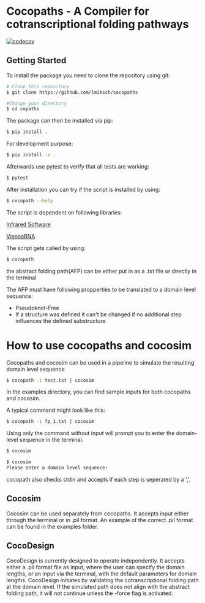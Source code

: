 # Cocopaths - A Compiler for cotranscriptional folding pathways

[![codecov](https://codecov.io/gh/lmiksch/cocopaths/graph/badge.svg?token=6PVQSOEK8R)](https://codecov.io/gh/lmiksch/cocopaths)
## Getting Started
To install the package you need to clone the repository using git: 

```bash
# Clone this repository
$ git clone https://github.com/lmiksch/cocopaths

#Change your directory 
$ cd copaths
```

The package can then be installed via pip:

```bash
$ pip install .
```

For development purpose:

```bash
$ pip install -e .
```

Afterwards use pytest to verify that all tests are working:
```bash
$ pytest
```

After installation you can try if the script is installed by using:
```bash
$ cocopath --help
```

The script is dependent on following libraries: 

[Infrared Software](https://www.lix.polytechnique.fr/~will/Software/Infrared/Doc/index.html)

[ViennaRNA](https://www.tbi.univie.ac.at/RNA/)


The script gets called by using:
```bash
$ cocopath
```

the abstract folding path(AFP) can be either put in as a .txt file or directly in the terminal

The AFP must have following propperties to be translated to a domain level sequence:
  - Pseudoknot-Free
  - If a structure was defined it can't be changed if no additional step influences the defined substructure

# How to use cocopaths and cocosim 


Cocopaths and cocosim can be used in a pipeline to simulate the resulting domain level sequence

```bash
$ cocopath -i test.txt | cocosim 
```

In the examples directory, you can find sample inputs for both cocopaths and cocosim.

A typical command might look like this:

```bash
$ cocopath -i fp_1.txt | cocosim 
```

Using only the command without input will prompt you to enter the domain-level sequence in the terminal.

```bash
$ cocosim 
```

```bash
$ cocosim 
Please enter a domain level sequence:
```

cocopath also checks stdin and accepts if each step is seperated by a ','. 

## Cocosim 

Cocosim can be used separately from cocopaths. It accepts input either through the terminal or in .pil format. An example of the correct .pil format can be found in the examples folder. 

## CocoDesign

CocoDesign is currently designed to operate independently. It accepts either a .pil format file as input, where the user can specify the domain lengths, or an input via the terminal, with the default parameters for domain lengths.
CocoDesign initiates by validating the cotranscriptional folding path at the domain level. If the simulated path does not align with the abstract folding path, it will not continue unless the -force flag is activated. 


  
